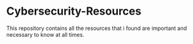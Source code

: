# Cybersecurity-Resources
This repository contains all the resources that i found are important and necessary to know at all times. 
